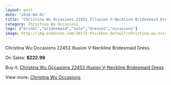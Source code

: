 ```yaml
---
layout: post
date: '2018-04-01'
title: "Christina Wu Occasions 22453 Illusion V-Neckline Bridesmaid Dress"
category: Christina Wu Occasions
tags: ["bridal","bridesmaid","sale","dresses","occasions"]
image: http://img.eudances.com/10173-thickbox_default/christina-wu-occasions-22453-illusion-v-neckline-bridesmaid-dress.jpg
---
```

Christina Wu Occasions 22453 Illusion V-Neckline Bridesmaid Dress

On Sales: **$222.99**
<a href="https://www.eudances.com/en/christina-wu-occasions/3332-christina-wu-occasions-22453-illusion-v-neckline-bridesmaid-dress.html"><amp-img layout="responsive" width="600" height="600" src="//img.eudances.com/10173-thickbox_default/christina-wu-occasions-22453-illusion-v-neckline-bridesmaid-dress.jpg" alt="Christina Wu Occasions 22453 Illusion V-Neckline Bridesmaid Dress 0" /></a>
<a href="https://www.eudances.com/en/christina-wu-occasions/3332-christina-wu-occasions-22453-illusion-v-neckline-bridesmaid-dress.html"><amp-img layout="responsive" width="600" height="600" src="//img.eudances.com/10176-thickbox_default/christina-wu-occasions-22453-illusion-v-neckline-bridesmaid-dress.jpg" alt="Christina Wu Occasions 22453 Illusion V-Neckline Bridesmaid Dress 1" /></a>
<a href="https://www.eudances.com/en/christina-wu-occasions/3332-christina-wu-occasions-22453-illusion-v-neckline-bridesmaid-dress.html"><amp-img layout="responsive" width="600" height="600" src="//img.eudances.com/10175-thickbox_default/christina-wu-occasions-22453-illusion-v-neckline-bridesmaid-dress.jpg" alt="Christina Wu Occasions 22453 Illusion V-Neckline Bridesmaid Dress 2" /></a>
<a href="https://www.eudances.com/en/christina-wu-occasions/3332-christina-wu-occasions-22453-illusion-v-neckline-bridesmaid-dress.html"><amp-img layout="responsive" width="600" height="600" src="//img.eudances.com/10174-thickbox_default/christina-wu-occasions-22453-illusion-v-neckline-bridesmaid-dress.jpg" alt="Christina Wu Occasions 22453 Illusion V-Neckline Bridesmaid Dress 3" /></a>

Buy it: [Christina Wu Occasions 22453 Illusion V-Neckline Bridesmaid Dress](https://www.eudances.com/en/christina-wu-occasions/3332-christina-wu-occasions-22453-illusion-v-neckline-bridesmaid-dress.html "Christina Wu Occasions 22453 Illusion V-Neckline Bridesmaid Dress")

View more: [Christina Wu Occasions](https://www.eudances.com/en/59-christina-wu-occasions "Christina Wu Occasions")